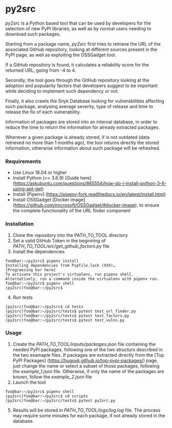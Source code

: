 # py2src
*py2src* is a Python based tool that can be used by developers for the selection of new PyPI libraries, as well as by normal users needing to download such packages. 

Starting from a package name, *py2src* first tries to retrieve the URL of the associated GitHub repository, looking at different sources present in the PyPI page, as well as exploiting the OSSGadget tool.

If a GitHub repository is found, it calculates a reliability score for the returned URL, going from -4 to 4.

Secondly, the tool goes through the GitHub repository looking at the adoption and popularity factors that developers suggest to be important while deciding to implement such dependency or not.

Finally, it also crawls the Snyk Database looking for vulnerabilities affecting such package, analysing average severity, type of release and time to release the fix of each vulnerability.

Information of packages are stored into an internal database, in order to reduce the time to return the information for already extracted packages. 

Whenever a given package is already stored, if is not outdated (data retrieved no more than 1 months ago), the tool returns directly the stored information, otherwise information about such package will be refreshed.

### Requirements
* Use Linux 18.04 or higher
* Install Python (>= 3.6.9) [Guide here] (https://askubuntu.com/questions/865554/how-do-i-install-python-3-6-using-apt-get)
* Install [Pipenv] (https://pipenv-fork.readthedocs.io/en/latest/install.html)
* Install OSSGadget [Docker image] (https://github.com/microsoft/OSSGadget/#docker-image), to ensure the complete functionality of the URL finder component

### Installation
1. Clone the repository into the PATH_TO_TOOL directory
2. Set a valid GitHub Token in the beginning of *PATH_TO_TOOL/src/get_github_factors.py* file
3. Install the dependencies
```console
foo@bar:~/py2src$ pipenv install
Installing dependencies from Pipfile.lock (XXX)…
[Progreesing bar here]
To activate this project's virtualenv, run pipenv shell.
Alternatively, run a command inside the virtualenv with pipenv run.
foo@bar:~/py2src$ pipenv shell
(py2src)foo@bar:~/py2src$ 
```
4. Run tests
```console
(py2src)foo@bar:~/py2src$ cd tests
(py2src)foo@bar:~/py2src/tests$ pytest test_url_finder.py
(py2src)foo@bar:~/py2src/tests$ pytest test_factors.py
(py2src)foo@bar:~/py2src/tests$ pytest test_vulns.py
```

### Usage
1. Create the *PATH_TO_TOOL/inputs/packages.json* file containing the needed PyPI packages, following one of the two structurs described in the two examaple files. If packages are extracted directly from the [Top PyPI Packages] (https://hugovk.github.io/top-pypi-packages/) page, just change the name or select a subset of those packages, following the *example_1.json* file. Otherwise, if only the name of the packages are known, follow the *example_2.json* file
2. Launch the tool 
```console
foo@bar:~/py2src$ pipenv shell
(py2src)foo@bar:~/py2src$ cd scripts
(py2src)foo@bar:~/py2src/tests$ pytest py2src.py
```
5. Results will be stored in *PATH_TO_TOOL/logs/log.log* file. The process may require some minutes for each package, if not already stored in the database.
